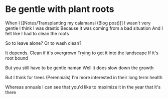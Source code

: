 # Be gentle with plant roots

When I [[Notes/Transplanting my calamansi (Blog post)]]
I wasn't very gentle
I think I was drastic
Because it was coming from a bad situation
And I felt like I had to clean the roots

So to leave alone?
Or to wash clean?

It depends.
Clean if it's overgrown
Trying to get it into the landscape
If it's root bound

But you still have to be gentle naman
Well it does slow down the growth

But I think for trees
(Perennials)
I'm more interested in their long term health

Whereas annuals I can see that you'd like to maximize it in the year that it's there